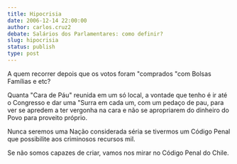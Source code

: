 ```yaml
---
title: Hipocrisia
date: 2006-12-14 22:00:00
author: carlos.cruz2
debate: Salários dos Parlamentares: como definir?
slug: hipocrisia
status: publish 
type: post
---
```


A quem recorrer depois que os votos foram "comprados "com Bolsas Famílias e etc?  

Quanta "Cara de Páu" reunida em um só local, a vontade que tenho é ir até o Congresso e dar uma "Surra em cada um, com um pedaço de pau, para ver se apredem a ter vergonha na cara e não se apropriarem do dinheiro do Povo para proveito próprio.  

Nunca seremos uma Nação considerada séria se tivermos um Código Penal que possibilite aos criminosos recursos mil.  

Se não somos capazes de criar, vamos nos mirar no Código Penal do Chile.
